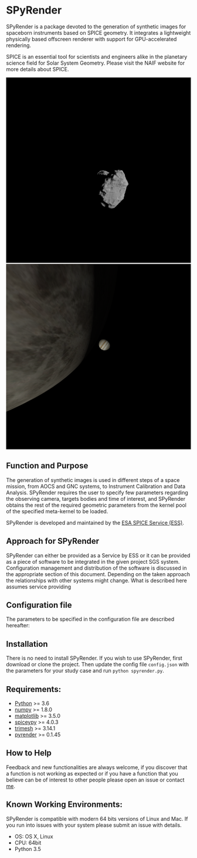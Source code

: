 SPyRender
=========

SPyRender is a package devoted to the generation of synthetic images for spaceborn instruments
based on SPICE geometry. It integrates a lightweight physically based offscreen renderer
with support for GPU-accelerated rendering. 

SPICE is an essential tool for scientists and engineers alike in the 
planetary science field for Solar System Geometry. Please visit the NAIF 
website for more details about SPICE.

![alt text](https://github.com/esaSPICEservice/spyrender/blob/master/SIM/ROSETTA_2015-10-21T07:03:42.90.PNG?raw=true) 
![alt text](https://github.com/esaSPICEservice/spyrender/blob/master/SIM/JUICE_2035-05-19T06:45:39.93.PNG?raw=true) 

Function and Purpose
--------------------

The generation of synthetic images is used in different steps of a space mission, from AOCS and GNC systems,
to Instrument Calibration and Data Analysis. SPyRender requires the user to specify 
few parameters regarding the observing camera, targets bodies and time of interest, and SPyRender
obtains the rest of the required geometric parameters from the kernel pool of the specified meta-kernel
to be loaded. 

SPyRender is developed and maintained by the [ESA SPICE Service (ESS)](https://spice.esac.esa.int).


Approach for SPyRender
----------------------

SPyRender can either be provided as a Service by ESS or it can be provided as a 
piece of software to be integrated in the given project SGS system. Configuration 
management and distribution of the software is discussed in the appropriate 
section of this document. Depending on the taken approach the relationships 
with other systems might change. What is described here assumes service providing 


Configuration file
------------------

The parameters to be specified in the configuration file are described hereafter:


Installation
------------

There is no need to install SPyRender. If you wish to use SPyRender, first download or clone the project. 
Then update the config file ``config.json`` with the parameters for your study case and run ``python spyrender.py``.


Requirements:
-------------

- [Python](https://www.python.org/) >= 3.6
- [numpy](https://numpy.org/) >= 1.8.0
- [matplotlib](https://matplotlib.org/) >= 3.5.0
- [spiceypy](https://github.com/AndrewAnnex/SpiceyPy/) >= 4.0.3
- [trimesh](https://trimsh.org/) >= 3.14.1
- [pyrender](https://github.com/mmatl/pyrender/) >= 0.1.45


How to Help
-----------

Feedback and new functionalities are always welcome, if you discover that a 
function is not 
working as expected or if you have a function that you believe can be of 
interest to other people please open an issue or contact [me](alfredo.escalantd.lopez@ext.esa.int).


Known Working Environments:
---------------------------

SPyRender is compatible with modern 64 bits versions of Linux and Mac. 
If you run into issues with your system please submit an issue with details. 

- OS: OS X, Linux
- CPU: 64bit
- Python 3.5